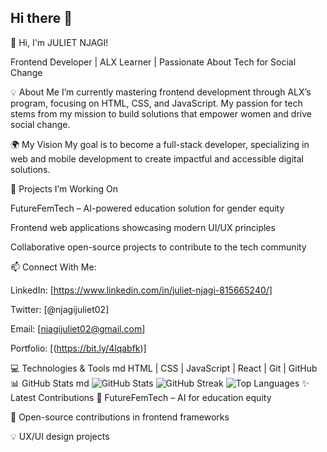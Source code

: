 ## Hi there 👋

<!--
**JulieDon511/juliedon511** is a ✨ _special_ ✨ repository because its `README.md` (this file) appears on your GitHub profile.


-->🚀 Hi, I'm JULIET NJAGI!
Frontend Developer | ALX Learner | Passionate About Tech for Social Change

💡 About Me I’m currently mastering frontend development through ALX’s program, focusing on HTML, CSS, and JavaScript. My passion for tech stems from my mission to build solutions that empower women and drive social change.

🌍 My Vision My goal is to become a full-stack developer, specializing in web and mobile development to create impactful and accessible digital solutions.

🔨 Projects I’m Working On

FutureFemTech – AI-powered education solution for gender equity

Frontend web applications showcasing modern UI/UX principles

Collaborative open-source projects to contribute to the tech community

📫 Connect With Me:

LinkedIn: [https://www.linkedin.com/in/juliet-njagi-815665240/]

Twitter: [@njagijuliet02]

Email: [njagijuliet02@gmail.com]

Portfolio: [(https://bit.ly/4lqabfk)]

💻 Technologies & Tools
md
HTML | CSS | JavaScript | React | Git | GitHub  
📊 GitHub Stats
md
![GitHub Stats](https://github-readme-stats.vercel.app/api?username=yourusername&show_icons=true&theme=radical)
![GitHub Streak](https://github-readme-streak-stats.herokuapp.com/?user=yourusername&theme=radical)
![Top Languages](https://github-readme-stats.vercel.app/api/top-langs/?username=yourusername&layout=compact&theme=radical)
✨ Latest Contributions
🚀 FutureFemTech – AI for education equity

🌟 Open-source contributions in frontend frameworks

💡 UX/UI design projects

